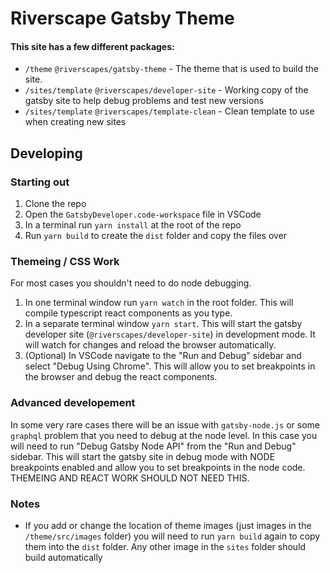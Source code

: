 # Riverscape Gatsby Theme

#### This site has a few different packages:

* `/theme` `@riverscapes/gatsby-theme` - The theme that is used to build the site.
* `/sites/template` `@riverscapes/developer-site` - Working copy of the gatsby site to help debug problems and test new versions
* `/sites/template` `@riverscapes/template-clean` - Clean template to use when creating new sites

## Developing

### Starting out

1. Clone the repo
2. Open the `GatsbyDeveloper.code-workspace` file in VSCode
3. In a terminal run `yarn install` at the root of the repo
4. Run `yarn build` to create the `dist` folder and copy the files over

### Themeing / CSS Work

For most cases you shouldn't need to do node debugging.

1. In one terminal window run `yarn watch` in the root folder. This will compile typescript react components as you type.
2. In a separate terminal window `yarn start`. This will start the gatsby developer site (`@riverscapes/developer-site`) in development mode. It will watch for changes and reload the browser automatically.
3. (Optional) In VSCode navigate to the "Run and Debug" sidebar and select "Debug Using Chrome". This will allow you to set breakpoints in the browser and debug the react components.

### Advanced developement

In some very rare cases there will be an issue with `gatsby-node.js` or some `graphql` problem that you need to debug at the node level. In this case you will need to run "Debug Gatsby Node API" from the "Run and Debug" sidebar. This will start the gatsby site in debug mode with NODE breakpoints enabled and allow you to set breakpoints in the node code. THEMEING AND REACT WORK SHOULD NOT NEED THIS.

### Notes

- If you add or change the location of theme images (just images in the `/theme/src/images` folder) you will need to run `yarn build` again to copy them into the `dist` folder. Any other image in the `sites` folder should build automatically